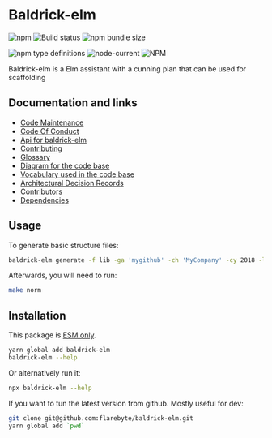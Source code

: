 # Baldrick-elm

![npm](https://img.shields.io/npm/v/baldrick-elm) ![Build
status](https://github.com/flarebyte/baldrick-elm/actions/workflows/main.yml/badge.svg)
![npm bundle size](https://img.shields.io/bundlephobia/min/baldrick-elm)

![npm type definitions](https://img.shields.io/npm/types/baldrick-elm)
![node-current](https://img.shields.io/node/v/baldrick-elm)
![NPM](https://img.shields.io/npm/l/baldrick-elm)

>

Baldrick-elm is a Elm assistant with a cunning plan that can be used for
scaffolding

## Documentation and links

-   [Code Maintenance](MAINTENANCE.md)
-   [Code Of Conduct](CODE_OF_CONDUCT.md)
-   [Api for baldrick-elm](API.md)
-   [Contributing](CONTRIBUTING.md)
-   [Glossary](GLOSSARY.md)
-   [Diagram for the code base](INTERNAL.md)
-   [Vocabulary used in the code base](CODE_VOCABULARY.md)
-   [Architectural Decision Records](DECISIONS.md)
-   [Contributors](https://github.com/flarebyte/baldrick-elm/graphs/contributors)
-   [Dependencies](https://github.com/flarebyte/baldrick-elm/network/dependencies)

## Usage

To generate basic structure files:

```bash
baldrick-elm generate -f lib -ga 'mygithub' -ch 'MyCompany' -cy 2018 -l BSD3
```

Afterwards, you will need to run:

```bash
make norm
```

## Installation

This package is [ESM
only](https://blog.sindresorhus.com/get-ready-for-esm-aa53530b3f77).

```bash
yarn global add baldrick-elm
baldrick-elm --help
```

Or alternatively run it:

```bash
npx baldrick-elm --help
```

If you want to tun the latest version from github. Mostly useful for dev:

```bash
git clone git@github.com:flarebyte/baldrick-elm.git
yarn global add `pwd`
```
